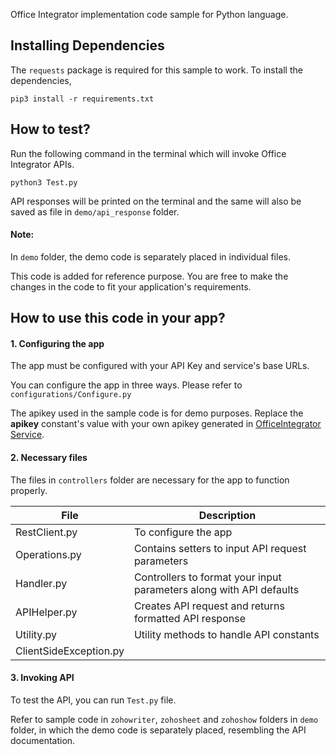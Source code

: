 Office Integrator implementation code sample for Python language.

## Installing Dependencies

The ```requests``` package is required for this sample to work. To install the dependencies,

```pip3 install -r requirements.txt```

## How to test?

Run the following command in the terminal which will invoke Office Integrator APIs.

```python3 Test.py```

API responses will be printed on the terminal and the same will also be saved as file in ```demo/api_response``` folder.

#### Note:
In ```demo``` folder, the demo code is separately placed in individual files.

This code is added for reference purpose. You are free to make the changes in the code to fit your application's requirements.

## How to use this code in your app?

#### 1. Configuring the app

The app must be configured with your API Key and service's base URLs.

You can configure the app in three ways. Please refer to ```configurations/Configure.py```

The apikey used in the sample code is for demo purposes.
Replace the **apikey** constant's value with your own apikey generated in [OfficeIntegrator Service](http://officeintegrator.zoho.com/).

#### 2. Necessary files

The files in ```controllers``` folder are necessary for the app to function properly.

| File | Description |
| --- | --- |
| RestClient.py | To configure the app |
| Operations.py | Contains setters to input API request parameters  |
| Handler.py | Controllers to format your input parameters along with API defaults |
| APIHelper.py | Creates API request and returns formatted API response |
| Utility.py | Utility methods to handle API constants |
| ClientSideException.py |  |

#### 3. Invoking API

To test the API, you can run ```Test.py``` file.

Refer to sample code in ```zohowriter```, ```zohosheet``` and ```zohoshow``` folders in ```demo``` folder, in which the demo code is separately placed, resembling the API documentation.
